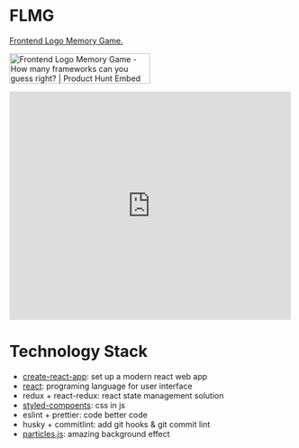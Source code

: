 # FLMG

[Frontend Logo Memory Game.](https://zerosoul.github.io/frontend-memo-game/)

<a href="https://www.producthunt.com/posts/frontend-logo-memory-game?utm_source=badge-featured&utm_medium=badge&utm_souce=badge-frontend-logo-memory-game" target="_blank"><img src="https://api.producthunt.com/widgets/embed-image/v1/featured.svg?post_id=155856&theme=light" alt="Frontend Logo Memory Game - How many frameworks can you guess right? | Product Hunt Embed" style="width: 250px; height: 54px;" width="250px" height="54px" /></a>

<iframe style="border: none;" src="https://cards.producthunt.com/cards/posts/155856?v=1" width="500" height="405" frameborder="0" scrolling="no" allowfullscreen></iframe>

# Technology Stack

- [create-react-app](https://github.com/facebook/create-react-app): set up a modern react web app
- [react](https://reactjs.org): programing language for user interface
- redux + react-redux: react state management solution
- [styled-compoents](https://styled-components.com): css in js
- eslint + prettier: code better code
- husky + commitlint: add git hooks & git commit lint
- [particles.js](https://vincentgarreau.com/particles.js/): amazing background effect
